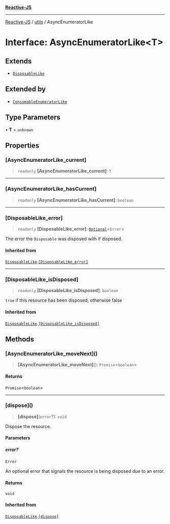 [**Reactive-JS**](../../README.md)

***

[Reactive-JS](../../README.md) / [utils](../README.md) / AsyncEnumeratorLike

# Interface: AsyncEnumeratorLike\<T\>

## Extends

- [`DisposableLike`](DisposableLike.md)

## Extended by

- [`ConsumableEnumeratorLike`](ConsumableEnumeratorLike.md)

## Type Parameters

• **T** = `unknown`

## Properties

### \[AsyncEnumeratorLike\_current\]

> `readonly` **\[AsyncEnumeratorLike\_current\]**: `T`

***

### \[AsyncEnumeratorLike\_hasCurrent\]

> `readonly` **\[AsyncEnumeratorLike\_hasCurrent\]**: `boolean`

***

### \[DisposableLike\_error\]

> `readonly` **\[DisposableLike\_error\]**: [`Optional`](../../functions/type-aliases/Optional.md)\<`Error`\>

The error the `Disposable` was disposed with if disposed.

#### Inherited from

[`DisposableLike`](DisposableLike.md).[`[DisposableLike_error]`](DisposableLike.md#disposablelike_error)

***

### \[DisposableLike\_isDisposed\]

> `readonly` **\[DisposableLike\_isDisposed\]**: `boolean`

`true` if this resource has been disposed, otherwise false

#### Inherited from

[`DisposableLike`](DisposableLike.md).[`[DisposableLike_isDisposed]`](DisposableLike.md#disposablelike_isdisposed)

## Methods

### \[AsyncEnumeratorLike\_moveNext\]()

> **\[AsyncEnumeratorLike\_moveNext\]**(): `Promise`\<`boolean`\>

#### Returns

`Promise`\<`boolean`\>

***

### \[dispose\]()

> **\[dispose\]**(`error`?): `void`

Dispose the resource.

#### Parameters

##### error?

`Error`

An optional error that signals the resource is being disposed due to an error.

#### Returns

`void`

#### Inherited from

[`DisposableLike`](DisposableLike.md).[`[dispose]`](DisposableLike.md#dispose)
